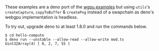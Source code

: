 These examples are a deno port of the
[wgpu examples](https://github.com/gfx-rs/wgpu/tree/trunk/examples/src) but
using `utils`'s `createCapture`, `copyToBuffer` & `createPng` instead of a
swapchain as deno's webgpu implementation is headless.

To try out, upgrade deno to at least 1.8.0 and run the commands below.

```shell
$ cd hello-compute
$ deno run --unstable --allow-read --allow-write mod.ts
Uint32Array(4) [ 0, 2, 7, 55 ]
```

